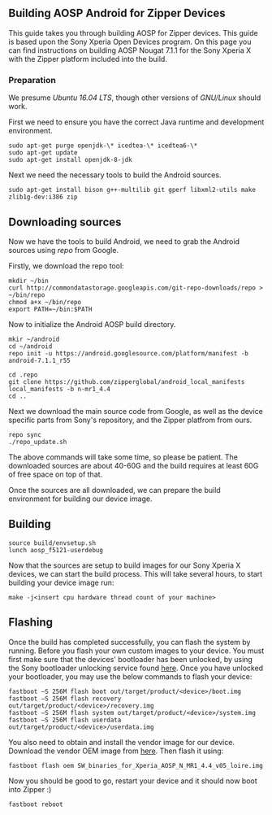 ## Building AOSP Android for Zipper Devices

This guide takes you through building AOSP for Zipper devices. This guide is based upon the Sony Xperia Open Devices program. On this page you can find instructions on building AOSP Nougat 7.1.1 for the Sony Xperia X with the Zipper platform included into the build.

### Preparation
We presume *Ubuntu 16.04 LTS*, though other versions of *GNU/Linux* should work.

First we need to ensure you have the correct Java runtime and development environment.

```
sudo apt-get purge openjdk-\* icedtea-\* icedtea6-\*
sudo apt-get update
sudo apt-get install openjdk-8-jdk
```

Next we need the necessary tools to build the Android sources.

```
sudo apt-get install bison g++-multilib git gperf libxml2-utils make zlib1g-dev:i386 zip
```

## Downloading sources

Now we have the tools to build Android, we need to grab the Android sources using *repo* from Google.

Firstly, we download the repo tool:

```
mkdir ~/bin
curl http://commondatastorage.googleapis.com/git-repo-downloads/repo > ~/bin/repo
chmod a+x ~/bin/repo
export PATH=~/bin:$PATH
```

Now to initialize the Android AOSP build directory.

```
mkir ~/android
cd ~/android
repo init -u https://android.googlesource.com/platform/manifest -b android-7.1.1_r55

cd .repo
git clone https://github.com/zipperglobal/android_local_manifests local_manifests -b n-mr1_4.4
cd ..
```

Next we download the main source code from Google, as well as the device specific parts from Sony's repository, and the Zipper platfrom from ours.

```
repo sync
./repo_update.sh
```

The above commands will take some time, so please be patient. The downloaded sources are about 40-60G and the build requires at least 60G of free space on top of that.

Once the sources are all downloaded, we can prepare the build environment for building our device image.

## Building

```
source build/envsetup.sh
lunch aosp_f5121-userdebug
```

Now that the sources are setup to build images for our Sony Xperia X devices, we can start the build process. This will take several hours, to start building your device image run:

```
make -j<insert cpu hardware thread count of your machine>
```

## Flashing

Once the build has completed successfully, you can flash the system by running. Before you flash your own custom images to your device. You must first make sure that the devices' bootloader has been unlocked, by using the Sony bootloader unlocking service found [here](https://developer.sonymobile.com/unlockbootloader/). Once you have unlocked your bootloader, you may use the below commands to flash your device:

```
fastboot –S 256M flash boot out/target/product/<device>/boot.img
fastboot –S 256M flash recovery out/target/product/<device>/recovery.img
fastboot –S 256M flash system out/target/product/<device>/system.img
fastboot –S 256M flash userdata out/target/product/<device>/userdata.img
```

You also need to obtain and install the vendor image for our device. Download the vendor OEM image from [here](https://developer.sonymobile.com/downloads/software-binaries/software-binaries-for-aosp-nougat-android-7-1-kernel-4-4-loire/). Then flash it using:

```
fastboot flash oem SW_binaries_for_Xperia_AOSP_N_MR1_4.4_v05_loire.img
```

Now you should be good to go, restart your device and it should now boot into Zipper :)

```
fastboot reboot
```
